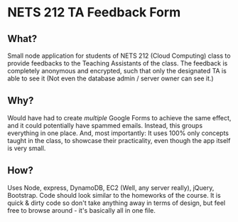 # NETS 212 TA Feedback Form
## What?
Small node application for students of NETS 212 (Cloud Computing) class to provide feedbacks to the Teaching Assistants of the class.
The feedback is completely anonymous and encrypted, such that only the designated TA is able to see it (Not even the database admin / server owner can see it.)

## Why?
Would have had to create *multiple* Google Forms to achieve the same effect, and it could potentially have spammed emails.
Instead, this groups everything in one place. And, most importantly: It uses 100% only concepts taught in the class, to showcase their practicality, even though the app itself is very small.


## How? 
Uses Node, express, DynamoDB, EC2 (Well, any server really), jQuery, Bootstrap.
Code should look similar to the homeworks of the course.
It is quick & dirty code so don't take anything away in terms of design, but feel free to browse around - it's basically all in one file.